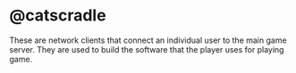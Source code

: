 # @catscradle

These are network clients that connect an individual user to the main game
server. They are used to build the software that the player uses for playing
game.
